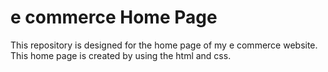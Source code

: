 # e commerce Home Page
This repository is designed for the home page of my e commerce website. This home page is created by using the html and css.
